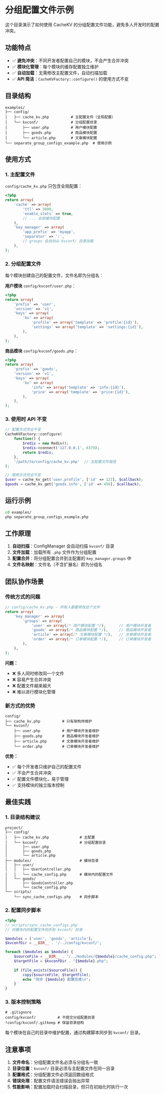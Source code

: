 # 分组配置文件示例

这个目录演示了如何使用 CacheKV 的分组配置文件功能，避免多人开发时的配置冲突。

## 功能特点

- ✅ **避免冲突**：不同开发者配置自己的模块，不会产生合并冲突
- ✅ **模块化管理**：每个模块的缓存配置独立维护
- ✅ **自动加载**：无需修改主配置文件，自动扫描加载
- ✅ **API 简洁**：`CacheKVFactory::configure()` 的使用方式不变

## 目录结构

```
examples/
├── config/
│   ├── cache_kv.php          # 主配置文件（全局配置）
│   └── kvconf/               # 分组配置目录
│       ├── user.php          # 用户模块配置
│       ├── goods.php         # 商品模块配置
│       └── article.php       # 文章模块配置
└── separate_group_configs_example.php  # 使用示例
```

## 使用方式

### 1. 主配置文件

`config/cache_kv.php` 只包含全局配置：

```php
<?php
return array(
    'cache' => array(
        'ttl' => 3600,
        'enable_stats' => true,
        // ... 全局缓存配置
    ),
    'key_manager' => array(
        'app_prefix' => 'myapp',
        'separator' => ':',
        // groups 会自动从 kvconf/ 目录加载
    ),
);
```

### 2. 分组配置文件

每个模块创建自己的配置文件，文件名即为分组名：

**用户模块** `config/kvconf/user.php`：
```php
<?php
return array(
    'prefix' => 'user',
    'version' => 'v1',
    'keys' => array(
        'kv' => array(
            'profile' => array('template' => 'profile:{id}'),
            'settings' => array('template' => 'settings:{id}'),
        ),
    ),
);
```

**商品模块** `config/kvconf/goods.php`：
```php
<?php
return array(
    'prefix' => 'goods',
    'version' => 'v1',
    'keys' => array(
        'kv' => array(
            'info' => array('template' => 'info:{id}'),
            'price' => array('template' => 'price:{id}'),
        ),
    ),
);
```

### 3. 使用时 API 不变

```php
// 配置方式完全不变
CacheKVFactory::configure(
    function() {
        $redis = new Redis();
        $redis->connect('127.0.0.1', 6379);
        return $redis;
    },
    '/path/to/config/cache_kv.php'  // 主配置文件路径
);

// 使用方式完全不变
$user = cache_kv_get('user.profile', ['id' => 123], $callback);
$goods = cache_kv_get('goods.info', ['id' => 456], $callback);
```

## 运行示例

```bash
cd examples/
php separate_group_configs_example.php
```

## 工作原理

1. **自动扫描**：ConfigManager 会自动扫描 `kvconf/` 目录
2. **文件加载**：加载所有 `.php` 文件作为分组配置
3. **配置合并**：将分组配置合并到主配置的 `key_manager.groups` 中
4. **文件名映射**：文件名（不含扩展名）即为分组名

## 团队协作场景

### 传统方式的问题

```php
// config/cache_kv.php - 所有人都要修改这个文件
return array(
    'key_manager' => array(
        'groups' => array(
            'user' => array(/* 用户模块配置 */),      // 用户模块开发者
            'goods' => array(/* 商品模块配置 */),     // 商品模块开发者
            'article' => array(/* 文章模块配置 */),   // 文章模块开发者
            'order' => array(/* 订单模块配置 */),     // 订单模块开发者
        ),
    ),
);
```

**问题：**
- ❌ 多人同时修改同一个文件
- ❌ 容易产生合并冲突
- ❌ 配置文件越来越大
- ❌ 难以进行模块化管理

### 新方式的优势

```
config/
├── cache_kv.php          # 只有架构师维护
└── kvconf/
    ├── user.php          # 用户模块开发者维护
    ├── goods.php         # 商品模块开发者维护
    ├── article.php       # 文章模块开发者维护
    └── order.php         # 订单模块开发者维护
```

**优势：**
- ✅ 每个开发者只维护自己的配置文件
- ✅ 不会产生合并冲突
- ✅ 配置文件模块化，易于管理
- ✅ 支持模块的独立版本控制

## 最佳实践

### 1. 目录结构建议

```
project/
├── config/
│   ├── cache_kv.php              # 主配置
│   └── kvconf/                   # 分组配置目录
│       ├── user.php
│       ├── goods.php
│       └── article.php
├── modules/                      # 模块目录
│   ├── user/
│   │   ├── UserController.php
│   │   └── cache_config.php      # 模块内的配置文件
│   └── goods/
│       ├── GoodsController.php
│       └── cache_config.php
└── scripts/
    └── sync_cache_configs.php    # 同步脚本
```

### 2. 配置同步脚本

```php
<?php
// scripts/sync_cache_configs.php
// 将模块内的配置文件同步到 kvconf/ 目录

$modules = ['user', 'goods', 'article'];
$kvconfDir = __DIR__ . '/../config/kvconf/';

foreach ($modules as $module) {
    $sourceFile = __DIR__ . "/../modules/{$module}/cache_config.php";
    $targetFile = $kvconfDir . "{$module}.php";
    
    if (file_exists($sourceFile)) {
        copy($sourceFile, $targetFile);
        echo "同步 {$module} 配置完成\n";
    }
}
```

### 3. 版本控制策略

```gitignore
# .gitignore
config/kvconf/          # 不提交分组配置目录
!config/kvconf/.gitkeep # 保留目录结构
```

每个模块在自己的目录中维护配置，通过构建脚本同步到 `kvconf/` 目录。

## 注意事项

1. **文件命名**：分组配置文件名必须与分组名一致
2. **目录位置**：`kvconf/` 目录必须与主配置文件在同一目录
3. **配置格式**：分组配置文件必须返回数组格式
4. **错误处理**：配置文件语法错误会抛出异常
5. **性能影响**：配置加载时会扫描目录，但只在初始化时执行一次
